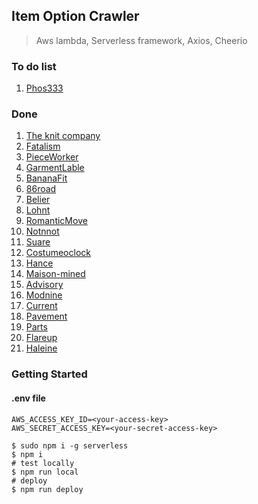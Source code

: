## Item Option Crawler

> Aws lambda, Serverless framework, Axios, Cheerio

### To do list

1. [Phos333](http://www.phos333.com/)

### Done

1. [The knit company](https://theknitcompany.com/)
2. [Fatalism](http://fatalism.co.kr/)
3. [PieceWorker](https://piece-worker.com/)
4. [GarmentLable](https://garment-lable.com/)
5. [BananaFit](http://bananafit.co.kr/)
6. [86road](http://86road.co.kr/)
7. [Belier](https://www.belier.co.kr/)
8. [Lohnt](https://lohnt.co.kr/)
9. [RomanticMove](https://romanticmove.com/)
10. [Notnnot](http://notnnot.com/)
11. [Suare](http://suare.co.kr/)
12. [Costumeoclock](http://costumeoclock.com/)
13. [Hance](https://hance.kr/)
14. [Maison-mined](http://maison-mined.com/)
15. [Advisory](http://advisory.co.kr/)
16. [Modnine](http://modnine.com/)
17. [Current](http://currentstore.co.kr/)
18. [Pavement](https://pavement.co.kr/)
19. [Parts](https://partsstore.kr/)
20. [Flareup](http://flareup.co.kr/)
21. [Haleine](https://www.haleineshop.com/)

### Getting Started

#### .env file

```
AWS_ACCESS_KEY_ID=<your-access-key>
AWS_SECRET_ACCESS_KEY=<your-secret-access-key>
```

```shell script
$ sudo npm i -g serverless
$ npm i
# test locally
$ npm run local
# deploy
$ npm run deploy
```
